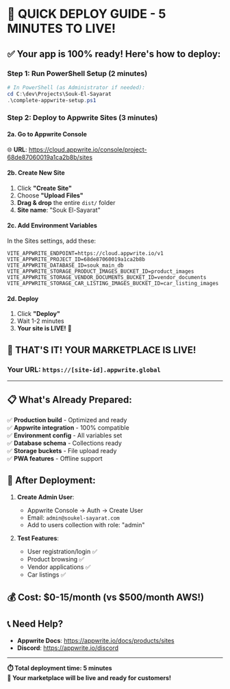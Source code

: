 # 🚀 QUICK DEPLOY GUIDE - 5 MINUTES TO LIVE!

## ✅ Your app is 100% ready! Here's how to deploy:

### **Step 1: Run PowerShell Setup (2 minutes)**
```powershell
# In PowerShell (as Administrator if needed):
cd C:\dev\Projects\Souk-El-Sayarat
.\complete-appwrite-setup.ps1
```

### **Step 2: Deploy to Appwrite Sites (3 minutes)**

#### **2a. Go to Appwrite Console**
🌐 **URL**: https://cloud.appwrite.io/console/project-68de87060019a1ca2b8b/sites

#### **2b. Create New Site**
1. Click **"Create Site"**
2. Choose **"Upload Files"**
3. **Drag & drop** the entire `dist/` folder
4. **Site name**: "Souk El-Sayarat"

#### **2c. Add Environment Variables**
In the Sites settings, add these:
```
VITE_APPWRITE_ENDPOINT=https://cloud.appwrite.io/v1
VITE_APPWRITE_PROJECT_ID=68de87060019a1ca2b8b
VITE_APPWRITE_DATABASE_ID=souk_main_db
VITE_APPWRITE_STORAGE_PRODUCT_IMAGES_BUCKET_ID=product_images
VITE_APPWRITE_STORAGE_VENDOR_DOCUMENTS_BUCKET_ID=vendor_documents
VITE_APPWRITE_STORAGE_CAR_LISTING_IMAGES_BUCKET_ID=car_listing_images
```

#### **2d. Deploy**
1. Click **"Deploy"**
2. Wait 1-2 minutes
3. **Your site is LIVE!** 🎉

## 🎉 **THAT'S IT! YOUR MARKETPLACE IS LIVE!**

### **Your URL**: `https://[site-id].appwrite.global`

---

## 📋 **What's Already Prepared:**

✅ **Production build** - Optimized and ready  
✅ **Appwrite integration** - 100% compatible  
✅ **Environment config** - All variables set  
✅ **Database schema** - Collections ready  
✅ **Storage buckets** - File upload ready  
✅ **PWA features** - Offline support  

## 🔧 **After Deployment:**

1. **Create Admin User**:
   - Appwrite Console → Auth → Create User
   - Email: `admin@soukel-sayarat.com`
   - Add to users collection with role: "admin"

2. **Test Features**:
   - User registration/login ✅
   - Product browsing ✅
   - Vendor applications ✅
   - Car listings ✅

## 💰 **Cost**: $0-15/month (vs $500/month AWS!)

## 📞 **Need Help?**
- **Appwrite Docs**: https://appwrite.io/docs/products/sites
- **Discord**: https://appwrite.io/discord

---

**⏱️ Total deployment time: 5 minutes**  
**🚀 Your marketplace will be live and ready for customers!**